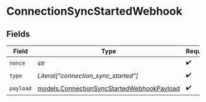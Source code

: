 # ConnectionSyncStartedWebhook


## Fields

| Field                                                                                          | Type                                                                                           | Required                                                                                       | Description                                                                                    |
| ---------------------------------------------------------------------------------------------- | ---------------------------------------------------------------------------------------------- | ---------------------------------------------------------------------------------------------- | ---------------------------------------------------------------------------------------------- |
| `nonce`                                                                                        | *str*                                                                                          | :heavy_check_mark:                                                                             | N/A                                                                                            |
| `type`                                                                                         | *Literal["connection_sync_started"]*                                                           | :heavy_check_mark:                                                                             | N/A                                                                                            |
| `payload`                                                                                      | [models.ConnectionSyncStartedWebhookPayload](../models/connectionsyncstartedwebhookpayload.md) | :heavy_check_mark:                                                                             | N/A                                                                                            |